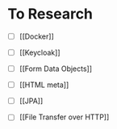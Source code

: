 # To Research
- [ ] [[Docker]]
- [ ] [[Keycloak]]
- [ ] [[Form Data Objects]]
- [ ] [[HTML meta]]
- [ ] [[JPA]]
- [ ] [[File Transfer over HTTP]]


